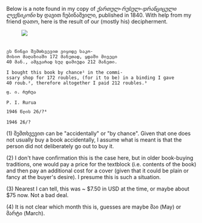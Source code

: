 
Below is a note found in my copy of _ქართულ-რუსულ-ჶრანციცული ლექსიკონი_ by დავით ჩუბინაშვილი, published in 1840. With help from my friend დათო, here is the result of our (mostly his) decipherment.

<figure><img loading="lazy" src="/images/georgian-note.jpg"/></figure>

<style type="text/css">
  img { 
    margin-bottom: 55px; 
  }
  pre {
    margin-top: -35px;
  }
</style>

    ეს წინგი შემთხვევით ვიყიდე საკო-
    მისიო მაღაზიაში 172 მანეთად, ყდაში მივეცი
    40 მან., ამგვარად სულ დამიჯდა 212 მანეთი.

    I bought this book by chance¹ in the commi-
    ssary shop for 172 roubles, (for it to be) in a binding I gave
    40 roub.², therefore altogether I paid 212 roubles.³
&nbsp;

    ფ. ი. რურუა

    P. I. Rurua
&nbsp;

    1946 წლის 26/?⁴

    1946 26/?


(1) შემთხვევით can be "accidentally" or "by chance". Given that one does not usually buy a book accidentally, I assume what is meant is that the person did not deliberately go out to buy it.

(2) I don't have confirmation this is the case here, but in older book-buying traditions, one would pay a price for the textblock (i.e. contents of the book) and then pay an additional cost for a cover (given that it could be plain or fancy at the buyer's desire). I presume this is such a situation.

(3) Nearest I can tell, this was ~ $7.50 in USD at the time, or maybe about $75 now. Not a bad deal.

(4) It is not clear which month this is, guesses are maybe მაი (May) or მარტი (March).